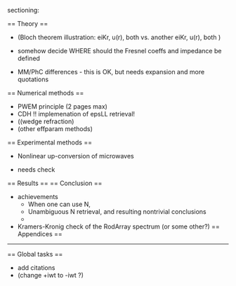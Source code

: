 sectioning:

== Theory ==
+ (Bloch theorem illustration: eiKr, u(r), both  vs. another   eiKr, u(r), both  )

- somehow decide WHERE should the Fresnel coeffs and impedance be defined

+ MM/PhC differences - this is OK, but needs expansion and more quotations

== Numerical methods ==
+ PWEM principle (2 pages max)
+ CDH	!! implemenation of epsLL retrieval!
+ ((wedge refraction)
+ (other effparam methods)

== Experimental methods ==
+ Nonlinear up-conversion of microwaves
* needs check

== Results ==
== Conclusion ==
+ achievements
	+ When one can use N, 
	+ Unambiguous N retrieval, and resulting nontrivial conclusions
	+ 
+ Kramers-Kronig check of the RodArray spectrum (or some other?)
== Appendices ==

----
== Global tasks ==
* add citations
* (change +iwt to -iwt ?)
